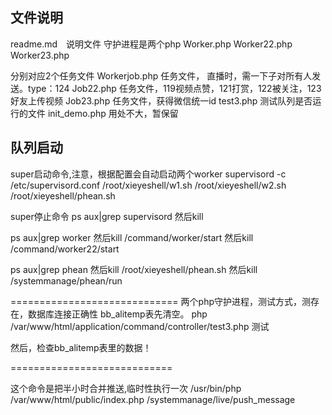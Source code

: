 
## 文件说明
readme.md　说明文件
守护进程是两个php
Worker.php
Worker22.php
Worker23.php


分别对应2个任务文件
Workerjob.php    任务文件， 直播时，需一下子对所有人发送。type：124
Job22.php        任务文件，119视频点赞，121打赏，122被关注，123好友上传视频
Job23.php        任务文件，获得微信统一id
test3.php        测试队列是否运行的文件
init_demo.php    用处不大，暂保留


## 队列启动
super启动命令,注意，根据配置会自动启动两个worker
supervisord -c /etc/supervisord.conf
/root/xieyeshell/w1.sh
/root/xieyeshell/w2.sh
/root/xieyeshell/phean.sh


super停止命令
ps aux|grep supervisord
然后kill

ps aux|grep worker
然后kill /command/worker/start
然后kill /command/worker22/start

ps aux|grep phean
然后kill /root/xieyeshell/phean.sh
然后kill /systemmanage/phean/run



=============================
两个php守护进程，测试方式，测存在，数据库连接正确性
bb_alitemp表先清空。
 php /var/www/html/application/command/controller/test3.php
测试  

然后，检查bb_alitemp表里的数据！

============================

这个命令是把半小时合并推送,临时性执行一次
/usr/bin/php /var/www/html/public/index.php /systemmanage/live/push_message
